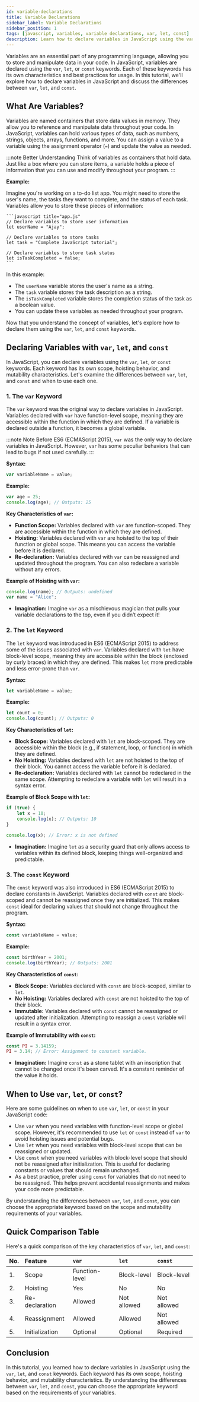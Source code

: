 ```yaml
---
id: variable-declarations
title: Variable Declarations
sidebar_label: Variable Declarations
sidebar_position: 1
tags: [javascript, variables, variable declarations, var, let, const]
description: Learn how to declare variables in JavaScript using the var, let, and const keywords.
---
```


<AdsComponent />

Variables are an essential part of any programming language, allowing you to store and manipulate data in your code. In JavaScript, variables are declared using the `var`, `let`, or `const` keywords. Each of these keywords has its own characteristics and best practices for usage. In this tutorial, we'll explore how to declare variables in JavaScript and discuss the differences between `var`, `let`, and `const`.

## What Are Variables?

Variables are named containers that store data values in memory. They allow you to reference and manipulate data throughout your code. In JavaScript, variables can hold various types of data, such as numbers, strings, objects, arrays, functions, and more. You can assign a value to a variable using the assignment operator (`=`) and update the value as needed.

:::note Better Understanding
Think of variables as containers that hold data. Just like a box where you can store items, a variable holds a piece of information that you can use and modify throughout your program.
:::

**Example:**

Imagine you're working on a to-do list app. You might need to store the user's name, the tasks they want to complete, and the status of each task. Variables allow you to store these pieces of information:
    
    ```javascript title="app.js"
    // Declare variables to store user information
    let userName = "Ajay";

    // Declare variables to store tasks
    let task = "Complete JavaScript tutorial";

    // Declare variables to store task status    
    let isTaskCompleted = false;
    ```

In this example:

- The `userName` variable stores the user's name as a string.
- The `task` variable stores the task description as a string.
- The `isTaskCompleted` variable stores the completion status of the task as a boolean value.
- You can update these variables as needed throughout your program.

Now that you understand the concept of variables, let's explore how to declare them using the `var`, `let`, and `const` keywords.

## Declaring Variables with `var`, `let`, and `const`

In JavaScript, you can declare variables using the `var`, `let`, or `const` keywords. Each keyword has its own scope, hoisting behavior, and mutability characteristics. Let's examine the differences between `var`, `let`, and `const` and when to use each one.

### 1. The `var` Keyword

The `var` keyword was the original way to declare variables in JavaScript. Variables declared with `var` have function-level scope, meaning they are accessible within the function in which they are defined. If a variable is declared outside a function, it becomes a global variable.

:::note Note
Before ES6 (ECMAScript 2015), `var` was the only way to declare variables in JavaScript. However, `var` has some peculiar behaviors that can lead to bugs if not used carefully.
:::

**Syntax:**

```javascript title="app.js"
var variableName = value;
```

**Example:**

```javascript title="app.js"
var age = 25;
console.log(age); // Outputs: 25
```

**Key Characteristics of `var`:**

- **Function Scope:** Variables declared with `var` are function-scoped. They are accessible within the function in which they are defined.
- **Hoisting:** Variables declared with `var` are hoisted to the top of their function or global scope. This means you can access the variable before it is declared.
- **Re-declaration:** Variables declared with `var` can be reassigned and updated throughout the program. You can also redeclare a variable without any errors.

**Example of Hoisting with `var`:**

```javascript title="app.js"
console.log(name); // Outputs: undefined
var name = "Alice";
```

- **Imagination:** Imagine `var` as a mischievous magician that pulls your variable declarations to the top, even if you didn’t expect it!

### 2. The `let` Keyword

The `let` keyword was introduced in ES6 (ECMAScript 2015) to address some of the issues associated with `var`. Variables declared with `let` have block-level scope, meaning they are accessible within the block (enclosed by curly braces) in which they are defined. This makes `let` more predictable and less error-prone than `var`.

**Syntax:**

```javascript title="app.js"
let variableName = value;
```

**Example:**

```javascript title="app.js"
let count = 0;
console.log(count); // Outputs: 0
```

**Key Characteristics of `let`:**

- **Block Scope:** Variables declared with `let` are block-scoped. They are accessible within the block (e.g., if statement, loop, or function) in which they are defined.
- **No Hoisting:** Variables declared with `let` are not hoisted to the top of their block. You cannot access the variable before it is declared.
- **Re-declaration:** Variables declared with `let` cannot be redeclared in the same scope. Attempting to redeclare a variable with `let` will result in a syntax error.

**Example of Block Scope with `let`:**

```javascript title="app.js"
if (true) {
    let x = 10;
    console.log(x); // Outputs: 10
}

console.log(x); // Error: x is not defined
```

- **Imagination:** Imagine `let` as a security guard that only allows access to variables within its defined block, keeping things well-organized and predictable.

### 3. The `const` Keyword

The `const` keyword was also introduced in ES6 (ECMAScript 2015) to declare constants in JavaScript. Variables declared with `const` are block-scoped and cannot be reassigned once they are initialized. This makes `const` ideal for declaring values that should not change throughout the program.

**Syntax:**

```javascript title="app.js"
const variableName = value;
```

**Example:**

```javascript title="app.js"
const birthYear = 2001;
console.log(birthYear); // Outputs: 2001
```

**Key Characteristics of `const`:**

- **Block Scope:** Variables declared with `const` are block-scoped, similar to `let`.
- **No Hoisting:** Variables declared with `const` are not hoisted to the top of their block.
- **Immutable:** Variables declared with `const` cannot be reassigned or updated after initialization. Attempting to reassign a `const` variable will result in a syntax error.

**Example of Immutability with `const`:**

```javascript title="app.js"
const PI = 3.14159;
PI = 3.14; // Error: Assignment to constant variable.
```

- **Imagination:** Imagine `const` as a stone tablet with an inscription that cannot be changed once it's been carved. It's a constant reminder of the value it holds.

## When to Use `var`, `let`, or `const`?

Here are some guidelines on when to use `var`, `let`, or `const` in your JavaScript code:

- Use `var` when you need variables with function-level scope or global scope. However, it's recommended to use `let` or `const` instead of `var` to avoid hoisting issues and potential bugs.
- Use `let` when you need variables with block-level scope that can be reassigned or updated.
- Use `const` when you need variables with block-level scope that should not be reassigned after initialization. This is useful for declaring constants or values that should remain unchanged.
- As a best practice, prefer using `const` for variables that do not need to be reassigned. This helps prevent accidental reassignments and makes your code more predictable.

By understanding the differences between `var`, `let`, and `const`, you can choose the appropriate keyword based on the scope and mutability requirements of your variables.

## Quick Comparison Table

Here's a quick comparison of the key characteristics of `var`, `let`, and `const`:

|No. | Feature         | `var`                  | `let`                  | `const`                |
|:--- |:----------------|:-----------------------|:-----------------------|:-----------------------|
|1. | Scope           | Function-level         | Block-level            | Block-level            |
|2. | Hoisting        | Yes                    | No                     | No                     |
|3. | Re-declaration  | Allowed                | Not allowed            | Not allowed            |
|4. | Reassignment    | Allowed                | Allowed                | Not allowed            |
|5. | Initialization   | Optional               | Optional               | Required               |


## Conclusion

In this tutorial, you learned how to declare variables in JavaScript using the `var`, `let`, and `const` keywords. Each keyword has its own scope, hoisting behavior, and mutability characteristics. By understanding the differences between `var`, `let`, and `const`, you can choose the appropriate keyword based on the requirements of your variables.